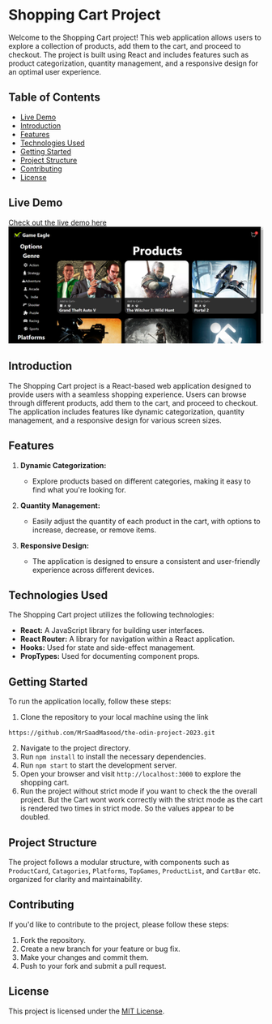 # Shopping Cart Project

Welcome to the Shopping Cart project! This web application allows users to explore a collection of products, add them to the cart, and proceed to checkout. The project is built using React and includes features such as product categorization, quantity management, and a responsive design for an optimal user experience.

## Table of Contents

- [Live Demo](#live-demo)
- [Introduction](#introduction)
- [Features](#features)
- [Technologies Used](#technologies-used)
- [Getting Started](#getting-started)
- [Project Structure](#project-structure)
- [Contributing](#contributing)
- [License](#license)

## Live Demo

[Check out the live demo here](https://shopping-cart-snowy-ten.vercel.app/)
![Screenshot](https://github.com/MrSaadMasood/the-odin-project-2023/blob/main/shopping-cart/public/screenshot.png?raw=true)

## Introduction

The Shopping Cart project is a React-based web application designed to provide users with a seamless shopping experience. Users can browse through different products, add them to the cart, and proceed to checkout. The application includes features like dynamic categorization, quantity management, and a responsive design for various screen sizes.

## Features

1. **Dynamic Categorization:**
   - Explore products based on different categories, making it easy to find what you're looking for.

2. **Quantity Management:**
   - Easily adjust the quantity of each product in the cart, with options to increase, decrease, or remove items.

3. **Responsive Design:**
   - The application is designed to ensure a consistent and user-friendly experience across different devices.

## Technologies Used

The Shopping Cart project utilizes the following technologies:

- **React:** A JavaScript library for building user interfaces.
- **React Router:** A library for navigation within a React application.
- **Hooks:** Used for state and side-effect management.
- **PropTypes:** Used for documenting component props.

## Getting Started

To run the application locally, follow these steps:

1. Clone the repository to your local machine using the link
 
```
https://github.com/MrSaadMasood/the-odin-project-2023.git
```
2. Navigate to the project directory.
3. Run `npm install` to install the necessary dependencies.
4. Run `npm start` to start the development server.
5. Open your browser and visit `http://localhost:3000` to explore the shopping cart.
6. Run the project without strict mode if you want to check the the overall project. But the Cart wont work correctly with the strict mode as the cart is rendered two times in strict mode. So the values appear to be doubled.    

## Project Structure

The project follows a modular structure, with components such as `ProductCard`, `Catagories`, `Platforms`, `TopGames`, `ProductList`, and `CartBar` etc. organized for clarity and maintainability.

## Contributing

If you'd like to contribute to the project, please follow these steps:

1. Fork the repository.
2. Create a new branch for your feature or bug fix.
3. Make your changes and commit them.
4. Push to your fork and submit a pull request.

## License

This project is licensed under the [MIT License](LICENSE).
